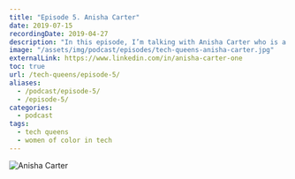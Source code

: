 ```yaml
---
title: "Episode 5. Anisha Carter"
date: 2019-07-15
recordingDate: 2019-04-27
description: "In this episode, I’m talking with Anisha Carter who is a currently a Product Manager at a large fin-tech company."
image: "/assets/img/podcast/episodes/tech-queens-anisha-carter.jpg"
externalLink: https://www.linkedin.com/in/anisha-carter-one
toc: true
url: /tech-queens/episode-5/
aliases:
  - /podcast/episode-5/
  - /episode-5/
categories:
  - podcast
tags:
  - tech queens
  - women of color in tech
---
```


![Anisha Carter](https://i.imgur.com/Q7mnOxz.png)
